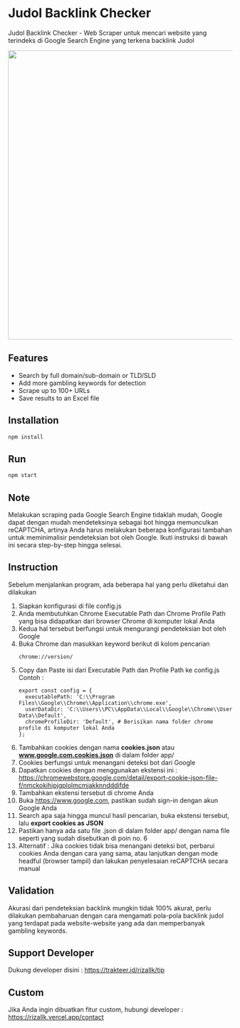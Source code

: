 # Judol Backlink Checker
Judol Backlink Checker - Web Scraper untuk mencari website yang terindeks di Google Search Engine yang terkena backlink Judol

<p align="center">
<img src="https://github.com/user-attachments/assets/3001b889-88d2-4446-b114-b1357321c5a0" width="650">
</p>

## Features
- Search by full domain/sub-domain or TLD/SLD
- Add more gambling keywords for detection
- Scrape up to 100+ URLs
- Save results to an Excel file

## Installation 
```bash npm2yarn
npm install
```

## Run
```bash npm2yarn
npm start
```

## Note
Melakukan scraping pada Google Search Engine tidaklah mudah, Google dapat dengan mudah mendeteksinya sebagai bot hingga memunculkan reCAPTCHA, artinya Anda harus melakukan beberapa konfigurasi tambahan untuk meminimalisir pendeteksian bot oleh Google. </b>
Ikuti instruksi di bawah ini secara step-by-step hingga selesai.

## Instruction
Sebelum menjalankan program, ada beberapa hal yang perlu diketahui dan dilakukan
1. Siapkan konfigurasi di file config.js
2. Anda membutuhkan Chrome Executable Path dan Chrome Profile Path yang bisa didapatkan dari browser Chrome di komputer lokal Anda
3. Kedua hal tersebut berfungsi untuk mengurangi pendeteksian bot oleh Google
4. Buka Chrome dan masukkan keyword berikut di kolom pencarian
   ```
   chrome://version/
   ```
5. Copy dan Paste isi dari Executable Path dan Profile Path ke config.js </br>
   Contoh :
   ```
   export const config = {
     executablePath: 'C:\\Program Files\\Google\\Chrome\\Application\\chrome.exe',
     userDataDir: 'C:\\Users\\PC\\AppData\\Local\\Google\\Chrome\\User Data\\Default', 
     chromeProfileDir: 'Default', # Berisikan nama folder chrome profile di komputer lokal Anda
   };
7. Tambahkan cookies dengan nama <b>cookies.json</b> atau <b>www.google.com.cookies.json</b> di dalam folder app/
8. Cookies berfungsi untuk menangani deteksi bot dari Google
10. Dapatkan cookies dengan menggunakan ekstensi ini : https://chromewebstore.google.com/detail/export-cookie-json-file-f/nmckokihipjgplolmcmjakknndddifde
11. Tambahkan ekstensi tersebut di chrome Anda
12. Buka https://www.google.com, pastikan sudah sign-in dengan akun Google Anda
13. Search apa saja hingga muncul hasil pencarian, buka ekstensi tersebut, lalu <b>export cookies as JSON</b>
14. Pastikan hanya ada satu file .json di dalam folder app/ dengan nama file seperti yang sudah disebutkan di poin no. 6
15. Alternatif : Jika cookies tidak bisa menangani deteksi bot, perbarui cookies Anda dengan cara yang sama, atau lanjutkan dengan mode headful (browser tampil) dan lakukan penyelesaian reCAPTCHA secara manual

## Validation
Akurasi dari pendeteksian backlink mungkin tidak 100% akurat, perlu dilakukan pembaharuan dengan cara mengamati pola-pola backlink judol yang terdapat pada website-website yang ada dan memperbanyak gambling keywords.
    
## Support Developer
Dukung developer disini : https://trakteer.id/rizallk/tip

## Custom
Jika Anda ingin dibuatkan fitur custom, hubungi developer : https://rizallk.vercel.app/contact
